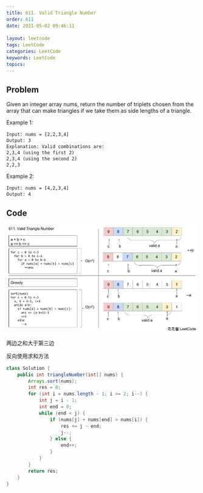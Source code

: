 ```yaml
---
title: 611. Valid Triangle Number
order: 611
date: 2021-05-02 09:46:11

layout: leetcode
tags: LeetCode
categories: LeetCode
keywords: LeetCode
topics:
---
```


## Problem

Given an integer array nums, return the number of triplets chosen from the array that can make triangles if we take them
as side lengths of a triangle.

Example 1:

```
Input: nums = [2,2,3,4]
Output: 3
Explanation: Valid combinations are:
2,3,4 (using the first 2)
2,3,4 (using the second 2)
2,2,3
```

Example 2:

```
Input: nums = [4,2,3,4]
Output: 4
```

## Code

![image tooltip here](./assets/611.png)

两边之和大于第三边

反向使用求和方法

```java
class Solution {
    public int triangleNumber(int[] nums) {
        Arrays.sort(nums);
        int res = 0;
        for (int i = nums.length - 1; i >= 2; i--) {
            int j = i - 1;
            int end = 0;
            while (end < j) {
                if (nums[j] + nums[end] > nums[i]) {
                    res += j - end;
                    j--;
                } else {
                    end++;
                }
            }
        }
        return res;
    }
}
```

